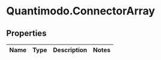 # Quantimodo.ConnectorArray

## Properties
Name | Type | Description | Notes
------------ | ------------- | ------------- | -------------


